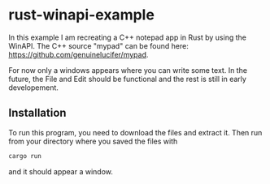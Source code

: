 # rust-winapi-example
In this example I am recreating a C++ notepad app in Rust by using the WinAPI. The C++ source "mypad" can be found here: https://github.com/genuinelucifer/mypad.

For now only a windows appears where you can write some text. In the future, the File and Edit should be functional and the rest is still in early developement.

Installation
---
To run this program, you need to download the files and extract it. Then run from your directory where you saved the files with

```rust
cargo run
```
and it should appear a window.
